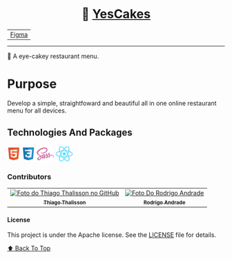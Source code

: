 <h1 id="YesCakes" align="center">🎂 <a href="https://atomicfeast.github.io/YesCakes/">YesCakes</a></h1>
<div align="center">
  <table>
    <tr>
      <td valign="top">
        <a href="https://www.figma.com/file/7enEbXQcvgR2QswAXK0Q1o/YesCakes---Menu?node-id=2%3A4">Figma</a>
      </td>
   </tr>
  </table>
</div>

---

🎂 A eye-cakey restaurant menu.

<h1>Purpose</h1>
Develop a simple, straightfoward and beautiful all in one online restaurant menu for all devices.

<h2>Technologies And Packages</h2>
<div style="display: inline"> 
   <a target="_blank" href="https://developer.mozilla.org/en-US/docs/Glossary/HTML5"><img align="center" alt="HTML5" height="30" width="30" src="https://raw.githubusercontent.com/devicons/devicon/master/icons/html5/html5-original.svg"></a>
   <a target="_blank" href="https://developer.mozilla.org/en-US/docs/Web/CSS"><img align="center" alt="CSS3" height="30" width="30" src="https://raw.githubusercontent.com/devicons/devicon/master/icons/css3/css3-original.svg"></a>
   <a target="_blank" href="https://sass-lang.com/"><img align="center" alt="SASS" height="40" width="40" src="https://raw.githubusercontent.com/devicons/devicon/master/icons/sass/sass-original.svg"></a>
  <a target="_blank" href="https://pt-br.reactjs.org/"><img align="center" alt="ReactJS" height="40" width="40" src="https://raw.githubusercontent.com/devicons/devicon/master/icons/react/react-original.svg"></a>
</div>

<h3>Contributors</h3>
<table>
  <tr>
    <td align="center">
      <a href="https://github.com/AtomicFeasT">
        <img src="https://avatars.githubusercontent.com/AtomicFeasT" width="100px;" alt="Foto do Thiago Thalisson no GitHub"/><br>
        <sub>
          <b>Thiago Thalisson</b>
        </sub>
      </a>
    </td>
   <td align="center">
      <a href="https://github.com/Buskik">
        <img src="https://avatars.githubusercontent.com/Buskik" width="100px;" alt="Foto Do Rodrigo Andrade"/><br>
        <sub>
          <b>Rodrigo Andrade</b>
        </sub>
      </a>
    </td>
  </tr>
</table>

<h4>License</h4>

This project is under the Apache license. See the [LICENSE](LICENSE.md) file for details.

[⬆ Back To Top](#YesCakes)<br>

